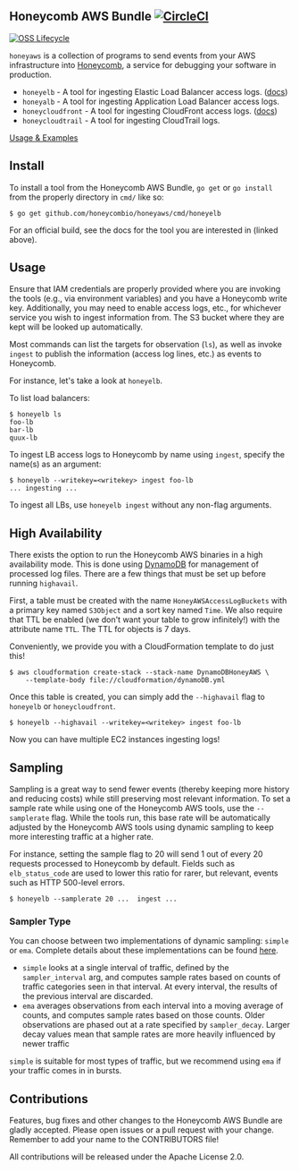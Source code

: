 ## Honeycomb AWS Bundle [![CircleCI](https://circleci.com/gh/honeycombio/honeyaws.svg?style=svg)](https://circleci.com/gh/honeycombio/honeyaws)

[![OSS Lifecycle](https://img.shields.io/osslifecycle/honeycombio/REPO)](https://github.com/honeycombio/home/blob/main/honeycomb-oss-lifecycle-and-practices.md)

`honeyaws` is a collection of programs to send events from your AWS
infrastructure into [Honeycomb](https://www.honeycomb.io/), a service
for debugging your software in production.

- `honeyelb` - A tool for ingesting Elastic Load Balancer access logs.
  ([docs](https://honeycomb.io/docs/connect/aws-elastic-load-balancer))
- `honeyalb` - A tool for ingesting Application Load Balancer access logs.
- `honeycloudfront` - A tool for ingesting CloudFront access logs.
  ([docs](https://honeycomb.io/docs/connect/aws-cloudfront/))
- `honeycloudtrail` - A tool for ingesting CloudTrail logs.

[Usage & Examples](https://docs.honeycomb.io/getting-data-in/integrations/aws/aws-elastic-load-balancer/)

## Install

To install a tool from the Honeycomb AWS Bundle, `go get` or `go install` from
the properly directory in `cmd/` like so:

```
$ go get github.com/honeycombio/honeyaws/cmd/honeyelb
```

For an official build, see the docs for the tool you are interested in (linked
above).

## Usage

Ensure that IAM credentials are properly provided where you are invoking the
tools (e.g., via environment variables) and you have a Honeycomb write key.
Additionally, you may need to enable access logs, etc., for whichever service
you wish to ingest information from.  The S3 bucket where they are kept will be
looked up automatically.

Most commands can list the targets for observation (`ls`), as well as invoke
`ingest` to publish the information (access log lines, etc.) as events to
Honeycomb.

For instance, let's take a look at `honeyelb`.

To list load balancers:

```
$ honeyelb ls
foo-lb
bar-lb
quux-lb
```

To ingest LB access logs to Honeycomb by name using `ingest`, specify the
name(s) as an argument:

```
$ honeyelb --writekey=<writekey> ingest foo-lb
... ingesting ...
```

To ingest all LBs, use `honeyelb ingest` without any non-flag arguments.

## High Availability

There exists the option to run the Honeycomb AWS binaries in a high availability
mode. This is done using [DynamoDB](https://aws.amazon.com/dynamodb/)
for management of processed log files. There are a few things that must be
set up before running `highavail`.

First, a table must be created with the name `HoneyAWSAccessLogBuckets` with a
primary key named `S3Object` and a sort key named `Time`. We also require that TTL be
enabled (we don't want your table to grow infinitely!) with the attribute name
`TTL`. The TTL for objects is 7 days.

Conveniently, we provide you with a CloudFormation
template to do just this!

```
$ aws cloudformation create-stack --stack-name DynamoDBHoneyAWS \
    --template-body file://cloudformation/dynamoDB.yml
```

Once this table is created, you can simply add the `--highavail` flag to
`honeyelb` or `honeycloudfront`.

```
$ honeyelb --highavail --writekey=<writekey> ingest foo-lb
```

Now you can have multiple EC2 instances ingesting logs!

## Sampling

Sampling is a great way to send fewer events (thereby keeping more history and
reducing costs) while still preserving most relevant information. To set a
sample rate while using one of the Honeycomb AWS tools, use the `--samplerate`
flag. While the tools run, this base rate will be automatically adjusted by the
Honeycomb AWS tools using dynamic sampling to keep more interesting traffic at a
higher rate.

For instance, setting the sample flag to 20 will send 1 out of every 20 requests
processed to Honeycomb by default. Fields such as `elb_status_code` are used to
lower this ratio for rarer, but relevant, events such as HTTP 500-level errors.

```
$ honeyelb --samplerate 20 ...  ingest ...
```

### Sampler Type

You can choose between two implementations of dynamic sampling: `simple` or `ema`.
Complete details about these implementations can be found [here](https://github.com/honeycombio/dynsampler-go).

- `simple` looks at a single interval of traffic, defined by the `sampler_interval` arg, and computes sample rates
based on counts of traffic categories seen in that interval. At every interval, the results of the previous interval
are discarded.
- `ema` averages observations from each interval into a moving average of counts, and computes sample rates based
on those counts. Older observations are phased out at a rate specified by `sampler_decay`. Larger decay values mean that
sample rates are more heavily influenced by newer traffic

`simple` is suitable for most types of traffic, but we recommend using `ema` if your traffic comes in in bursts.

## Contributions

Features, bug fixes and other changes to the Honeycomb AWS Bundle are gladly
accepted. Please open issues or a pull request with your change. Remember to add
your name to the CONTRIBUTORS file!

All contributions will be released under the Apache License 2.0.
